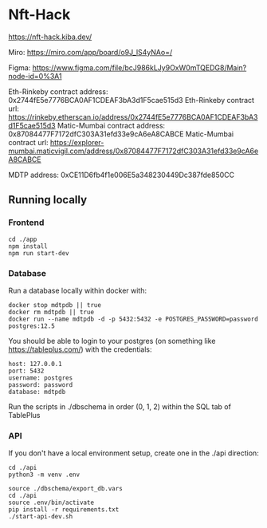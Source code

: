 # Nft-Hack

https://nft-hack.kiba.dev/

Miro: https://miro.com/app/board/o9J_lS4yNAo=/

Figma: https://www.figma.com/file/bcJ986kLJy9OxW0mTQEDG8/Main?node-id=0%3A1

Eth-Rinkeby contract address: 0x2744fE5e7776BCA0AF1CDEAF3bA3d1F5cae515d3
Eth-Rinkeby contract url: https://rinkeby.etherscan.io/address/0x2744fE5e7776BCA0AF1CDEAF3bA3d1F5cae515d3
Matic-Mumbai contract address: 0x87084477F7172dfC303A31efd33e9cA6eA8CABCE
Matic-Mumbai contract url: https://explorer-mumbai.maticvigil.com/address/0x87084477F7172dfC303A31efd33e9cA6eA8CABCE

MDTP address: 0xCE11D6fb4f1e006E5a348230449Dc387fde850CC

## Running locally

### Frontend

```
cd ./app
npm install
npm run start-dev
```

### Database

Run a database locally within docker with:
```
docker stop mdtpdb || true
docker rm mdtpdb || true
docker run --name mdtpdb -d -p 5432:5432 -e POSTGRES_PASSWORD=password postgres:12.5
```

You should be able to login to your postgres (on something like https://tableplus.com/) with the credentials:
```
host: 127.0.0.1
port: 5432
username: postgres
password: password
database: mdtpdb
```
Run the scripts in ./dbschema in order (0, 1, 2) within the SQL tab of TablePlus

### API

If you don't have a local environment setup, create one in the ./api direction:
```
cd ./api
python3 -m venv .env
```

```
source ./dbschema/export_db.vars
cd ./api
source .env/bin/activate
pip install -r requirements.txt
./start-api-dev.sh
```
